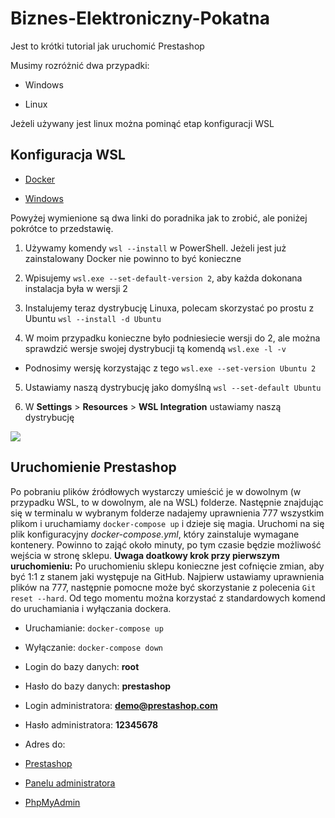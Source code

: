 
# Biznes-Elektroniczny-Pokatna

  

Jest to krótki tutorial jak uruchomić Prestashop

Musimy rozróżnić dwa przypadki:

- Windows

- Linux

  

Jeżeli używany jest linux można pominąć etap konfiguracji WSL

  

## Konfiguracja WSL

- [Docker](https://docs.docker.com/desktop/wsl/)

- [Windows](https://learn.microsoft.com/en-us/windows/wsl/install)

  

Powyżej wymienione są dwa linki do poradnika jak to zrobić, ale poniżej pokrótce to przedstawię.

  

1. Używamy komendy `wsl --install` w PowerShell. Jeżeli jest już zainstalowany Docker nie powinno to być konieczne

2. Wpisujemy `wsl.exe --set-default-version 2`, aby każda dokonana instalacja była w wersji 2

3. Instalujemy teraz dystrybucję Linuxa, polecam skorzystać po prostu z Ubuntu `wsl --install -d Ubuntu`

4. W moim przypadku konieczne było podniesiecie wersji do 2, ale można sprawdzić wersje swojej dystrybucji tą komendą `wsl.exe -l -v`

- Podnosimy wersję korzystając z tego `wsl.exe --set-version Ubuntu 2`

5. Ustawiamy naszą dystrybucję jako domyślną `wsl --set-default Ubuntu`

6. W **Settings** > **Resources** > **WSL Integration** ustawiamy naszą dystrybucję

![](docker.png)

  

## Uruchomienie Prestashop

  

Po pobraniu plików źródłowych wystarczy umieścić je w dowolnym (w przypadku WSL, to w dowolnym, ale na WSL) folderze. Następnie znajdując się w terminalu w wybranym folderze nadajemy uprawnienia 777 wszystkim plikom i uruchamiamy `docker-compose up` i dzieje się magia. Uruchomi na się plik konfiguracyjny _docker-compose.yml_, który zainstaluje wymagane kontenery. Powinno to zająć około minuty, po tym czasie będzie możliwość wejścia w stronę sklepu.
**Uwaga doatkowy krok przy pierwszym uruchomieniu:**
Po uruchomieniu sklepu konieczne jest cofnięcie zmian, aby być 1:1 z stanem jaki występuje na GitHub. Najpierw ustawiamy uprawnienia plików na 777, następnie pomocne może być skorzystanie z polecenia `Git reset --hard`. 
Od tego momentu można korzystać z standardowych komend do uruchamiania i wyłączania dockera.

- Uruchamianie: `docker-compose up`

- Wyłączanie: `docker-compose down`

- Login do bazy danych: **root**

- Hasło do bazy danych: **prestashop**

- Login administratora: **demo@prestashop.com**

- Hasło administratora: **12345678**

- Adres do:

- [Prestashop](http://localhost:8080)

- [Panelu administratora](http://localhost:8080/admin-dev)

- [PhpMyAdmin]( http://localhost:8081)
